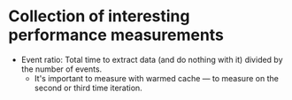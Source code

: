 # Collection of interesting performance measurements

* Event ratio: Total time to extract data (and do nothing with it) divided by the number of events.
  * It's important to measure with warmed cache — to measure on the second or third time iteration.
